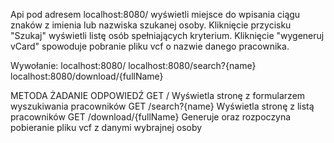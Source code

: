 Api pod adresem localhost:8080/ wyświetli miejsce do wpisania ciągu znaków z imienia lub nazwiska szukanej osoby.
Kliknięcie przycisku "Szukaj" wyświetli listę osób spełniających kryterium.
Kliknięcie "wygeneruj vCard" spowoduje pobranie pliku vcf o nazwie danego pracownika.

Wywołanie:
localhost:8080/
localhost:8080/search?{name}
localhost:8080/download/{fullName}


METODA		ŻADANIE						      ODPOWIEDŹ
GET				/							          Wyświetla stronę z formularzem wyszukiwania pracowników
GET				/search?{name}		      Wyświetla stronę z listą pracowników
GET       /download/{fullName}    Generuje oraz rozpoczyna pobieranie pliku vcf z danymi wybrajnej osoby
